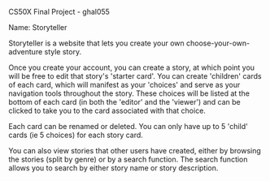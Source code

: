 CS50X Final Project - ghal055

Name: Storyteller

Storyteller is a website that lets you create your own choose-your-own-adventure style story.

Once you create your account, you can create a story, at which point you will be free to edit that story's 'starter card'. 
You can create 'children' cards of each card, which will manifest as your 'choices' and serve as your navigation tools throughout the story.
These choices will be listed at the bottom of each card (in both the 'editor' and the 'viewer') and can be clicked to take you to the card associated with that choice.

Each card can be renamed or deleted. You can only have up to 5 'child' cards (ie 5 choices) for each story card.

You can also view stories that other users have created, either by browsing the stories (split by genre) or by a search function. 
The search function allows you to search by either story name or story description.